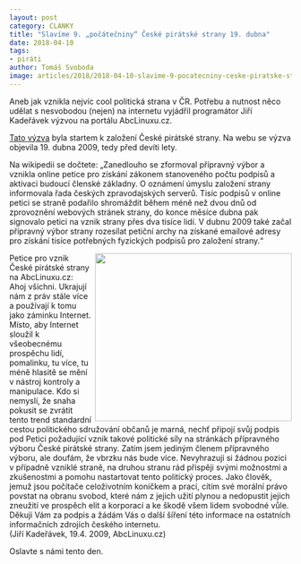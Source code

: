 ```yaml
---
layout: post
category: CLANKY
title: "Slavíme 9. „počátečniny“ České pirátské strany 19. dubna"
date: 2018-04-10
tags: 
- piráti
author: Tomáš Svoboda
image: articles/2018/2018-04-10-slavime-9-pocatecniny-ceske-piratske-strany-19-dubna.jpg   #751x422 pixelu
---
```

Aneb jak vznikla nejvíc cool politická strana v ČR. Potřebu a nutnost něco udělat s nesvobodou (nejen) na internetu vyjádřil programátor Jiří Kadeřávek výzvou na portálu AbcLinuxu.cz.

[Tato výzva](http://www.abclinuxu.cz/blog/BoodOk/2009/4/petice-pod-vznik-ceska-piratske-strany) byla startem k založení České pirátské strany. Na webu se výzva objevila 19. dubna 2009, tedy před devíti lety.

Na wikipedii se dočtete: „Zanedlouho se zformoval přípravný výbor a vznikla online petice pro získání zákonem stanoveného počtu podpisů a aktivaci budoucí členské základny. O oznámení úmyslu založení strany informovala řada českých zpravodajských serverů. Tisíc podpisů v online petici se straně podařilo shromáždit během méně než dvou dnů od zprovoznění webových stránek strany, do konce měsíce dubna pak signovalo petici na vznik strany přes dva tisíce lidí. V dubnu 2009 také začal přípravný výbor strany rozesílat petiční archy na získané emailové adresy pro získání tisíce potřebných fyzických podpisů pro založení strany.“

<img src="{{ '2018-04-10-slavime-9-pocatecniny-ceske-piratske-strany-19-dubna1.jpg' | prepend: '/articles/2018/' | relative_url }}" height="300" width="351" align="right">

Petice pro vznik České pirátské strany na AbcLinuxu.cz:  
Ahoj všichni. Ukrajují nám z práv stále více a používají k tomu jako záminku Internet. Místo, aby Internet sloužil k všeobecnému prospěchu lidí, pomalinku, tu více, tu méně hlasitě se mění v nástroj kontroly a manipulace. Kdo si nemyslí, že snaha pokusit se zvrátit tento trend standardní cestou politického sdružování občanů je marná, nechť připojí svůj podpis pod Petici požadující vznik takové politické síly na stránkách přípravného výboru České pirátské strany. Zatím jsem jediným členem přípravného výboru, ale doufám, že vbrzku nás bude více. Nevyhrazuji si žádnou pozici v případně vzniklé straně, na druhou stranu rád přispěji svými možnostmi a zkušenostmi a pomohu nastartovat tento politický proces. Jako člověk, jemuž jsou počítače celoživotním koníčkem a prací, cítím své morální právo povstat na obranu svobod, které nám z jejich užití plynou a nedopustit jejich zneužití ve prospěch elit a korporací a ke škodě všem lidem svobodné vůle. Děkuji Vám za podpis a žádám Vás o další šíření této informace na ostatních informačních zdrojích českého internetu.  
(Jiří Kadeřávek, 19.4. 2009, AbcLinuxu.cz)

Oslavte s námi tento den. 
